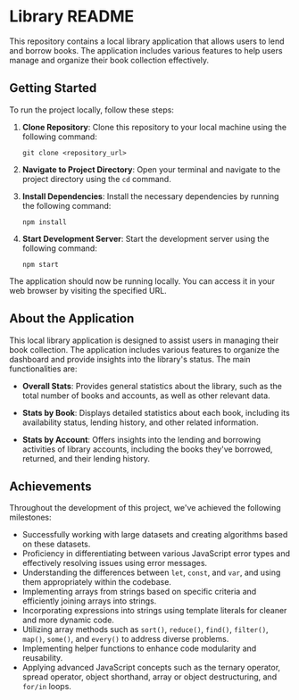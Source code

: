 # Library README

This repository contains a local library application that allows users to lend and borrow books. The application includes various features to help users manage and organize their book collection effectively.

## Getting Started

To run the project locally, follow these steps:

1. **Clone Repository**: Clone this repository to your local machine using the following command:
   ```
   git clone <repository_url>
   ```

2. **Navigate to Project Directory**: Open your terminal and navigate to the project directory using the `cd` command.

3. **Install Dependencies**: Install the necessary dependencies by running the following command:
   ```
   npm install
   ```

4. **Start Development Server**: Start the development server using the following command:
   ```
   npm start
   ```

The application should now be running locally. You can access it in your web browser by visiting the specified URL.

## About the Application

This local library application is designed to assist users in managing their book collection. The application includes various features to organize the dashboard and provide insights into the library's status. The main functionalities are:

- **Overall Stats**: Provides general statistics about the library, such as the total number of books and accounts, as well as other relevant data.

- **Stats by Book**: Displays detailed statistics about each book, including its availability status, lending history, and other related information.

- **Stats by Account**: Offers insights into the lending and borrowing activities of library accounts, including the books they've borrowed, returned, and their lending history.

## Achievements

Throughout the development of this project, we've achieved the following milestones:

- Successfully working with large datasets and creating algorithms based on these datasets.
- Proficiency in differentiating between various JavaScript error types and effectively resolving issues using error messages.
- Understanding the differences between `let`, `const`, and `var`, and using them appropriately within the codebase.
- Implementing arrays from strings based on specific criteria and efficiently joining arrays into strings.
- Incorporating expressions into strings using template literals for cleaner and more dynamic code.
- Utilizing array methods such as `sort()`, `reduce()`, `find()`, `filter()`, `map()`, `some()`, and `every()` to address diverse problems.
- Implementing helper functions to enhance code modularity and reusability.
- Applying advanced JavaScript concepts such as the ternary operator, spread operator, object shorthand, array or object destructuring, and `for/in` loops.